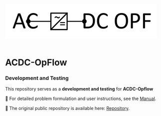 ![alt text](OPF-Logo.jpg?raw=true)  
$~~~~~~~~~~~~~~~~~~~~~~~~~~~~~~~~~~~~~~~~~~~~~~~~~~~~~~~~~~~~~~~~~~~~~~~$  
# ACDC-OpFlow  
### Development and Testing

This repository serves as a **development and testing** for  **ACDC-Opflow**

📖 For detailed problem formulation and user instructions, see the [Manual](Readme_ACDC_OPF.pdf).

🔗 The original public repository is available here:  [Repository](https://github.com/CRESYM/ACDC_OPF).
